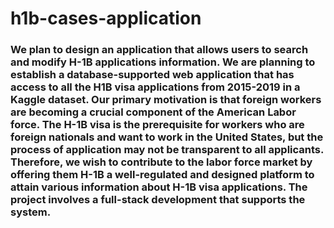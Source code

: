 # h1b-cases-application

### We plan to design an application that allows users to search and modify H-1B applications information. We are planning to establish a database-supported web application that has access to all the H1B visa applications from 2015-2019 in a Kaggle dataset. Our primary motivation is that foreign workers are becoming a crucial component of the American Labor force. The H-1B visa is the prerequisite for workers who are foreign nationals and want to work in the United States, but the process of application may not be transparent to all applicants. Therefore, we wish to contribute to the labor force market by offering them H-1B a well-regulated and designed platform to attain various information about H-1B visa applications. The project involves a full-stack development that supports the system. 
